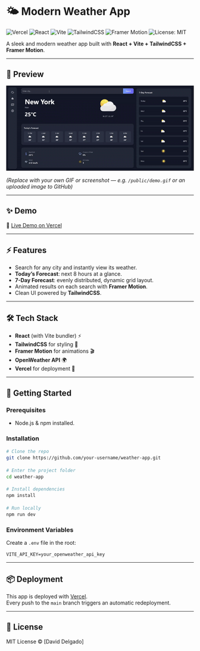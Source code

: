 # 🌤️ Modern Weather App

![Vercel](https://img.shields.io/badge/Deployed%20on-Vercel-black?logo=vercel)
![React](https://img.shields.io/badge/React-20232A?logo=react&logoColor=61DAFB)
![Vite](https://img.shields.io/badge/Vite-646CFF?logo=vite&logoColor=FFD62E)
![TailwindCSS](https://img.shields.io/badge/TailwindCSS-38B2AC?logo=tailwind-css&logoColor=white)
![Framer Motion](https://img.shields.io/badge/Framer%20Motion-black?logo=framer&logoColor=white)
![License: MIT](https://img.shields.io/badge/License-MIT-yellow.svg)

A sleek and modern weather app built with **React + Vite + TailwindCSS + Framer Motion**.

---

## 🎥 Preview

![Weather App Demo](public/demo.gif)

*(Replace with your own GIF or screenshot — e.g. `/public/demo.gif` or an uploaded image to GitHub)*

---

## ✨ Demo

🔗 [Live Demo on Vercel](https://your-app-url.vercel.app)  

---

## ⚡ Features
- Search for any city and instantly view its weather.  
- **Today’s Forecast**: next 8 hours at a glance.  
- **7-Day Forecast**: evenly distributed, dynamic grid layout.  
- Animated results on each search with **Framer Motion**.  
- Clean UI powered by **TailwindCSS**.  

---

## 🛠️ Tech Stack
- **React** (with Vite bundler) ⚡
- **TailwindCSS** for styling 🎨
- **Framer Motion** for animations 🎬
- **OpenWeather API** 🌍
- **Vercel** for deployment 🚀

---

## 🚀 Getting Started

### Prerequisites
- Node.js & npm installed.

### Installation
```bash
# Clone the repo
git clone https://github.com/your-username/weather-app.git

# Enter the project folder
cd weather-app

# Install dependencies
npm install

# Run locally
npm run dev
```

### Environment Variables
Create a `.env` file in the root:
```
VITE_API_KEY=your_openweather_api_key
```

---

## 📦 Deployment
This app is deployed with [Vercel](https://vercel.com).  
Every push to the `main` branch triggers an automatic redeployment.

---

## 📝 License
MIT License © [David Delgado]  
